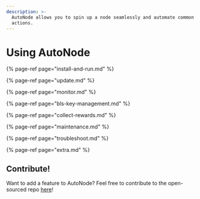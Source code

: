 ```yaml
---
description: >-
  AutoNode allows you to spin up a node seamlessly and automate common validator
  actions.
---
```


# Using AutoNode

{% page-ref page="install-and-run.md" %}

{% page-ref page="update.md" %}

{% page-ref page="monitor.md" %}

{% page-ref page="bls-key-management.md" %}

{% page-ref page="collect-rewards.md" %}

{% page-ref page="maintenance.md" %}

{% page-ref page="troubleshoot.md" %}

{% page-ref page="extra.md" %}

## Contribute!

Want to add a feature to AutoNode? Feel free to contribute to the open-sourced repo [here](https://github.com/harmony-one/auto-node)!

